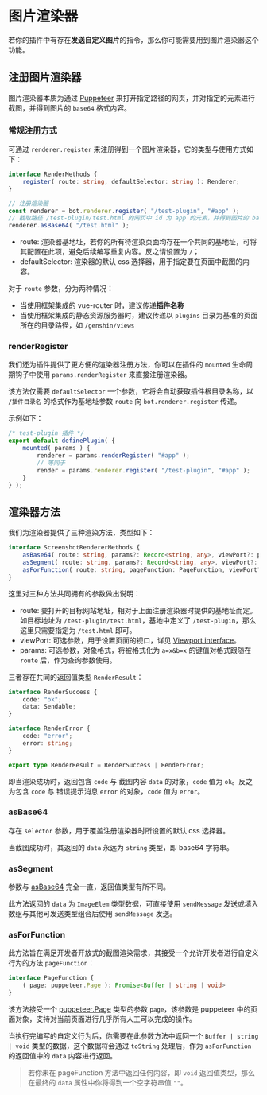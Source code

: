 # 图片渲染器

若你的插件中有存在**发送自定义图片**的指令，那么你可能需要用到图片渲染器这个功能。

## 注册图片渲染器

图片渲染器本质为通过 [Puppeteer](https://pptr.dev/) 来打开指定路径的网页，并对指定的元素进行截图，并得到图片的 `base64` 格式内容。

### 常规注册方式

可通过 `renderer.register` 来注册得到一个图片渲染器，它的类型与使用方式如下：

```ts
interface RenderMethods {
    register( route: string, defaultSelector: string ): Renderer;
}

// 注册渲染器
const renderer = bot.renderer.register( "/test-plugin", "#app" );
// 截取路径 /test-plugin/test.html 的网页中 id 为 app 的元素，并得到图片的 base64 格式
renderer.asBase64( "/test.html" );
```

* route: 渲染器基地址，若你的所有待渲染页面均存在一个共同的基地址，可将其配置在此项，避免后续编写重复内容。反之请设置为 `/`；
* defaultSelector: 渲染器的默认 css 选择器，用于指定要在页面中截图的内容。

对于 `route` 参数，分为两种情况：

- 当使用框架集成的 vue-router 时，建议传递**插件名称**
- 当使用框架集成的静态资源服务器时，建议传递以 `plugins` 目录为基准的页面所在的目录路径，如 `/genshin/views`

### renderRegister

我们还为插件提供了更方便的渲染器注册方法，你可以在插件的 `mounted` 生命周期钩子中使用 `params.renderRegister` 来直接注册渲染器。

该方法仅需要 `defaultSelector` 一个参数，它将会自动获取插件根目录名称，以 `/插件目录名` 的格式作为基地址参数 `route` 向 `bot.renderer.register` 传递。

示例如下：

```ts
/* test-plugin 插件 */
export default definePlugin( {
    mounted( params ) {
        renderer = params.renderRegister( "#app" );
        // 等同于
        render = params.renderer.register( "/test-plugin", "#app" );
    }
} );
```

## 渲染器方法

我们为渲染器提供了三种渲染方法，类型如下：

```ts
interface ScreenshotRendererMethods {
    asBase64( route: string, params?: Record<string, any>, viewPort?: puppeteer.Viewport | null, selector?: string ): Promise<RenderResult>;
    asSegment( route: string, params?: Record<string, any>, viewPort?: puppeteer.Viewport | null, selector?: string ): Promise<RenderResult>;
    asForFunction( route: string, pageFunction: PageFunction, viewPort?: puppeteer.Viewport | null, params?: Record<string, any> ): Promise<RenderResult>;
}
```

这里对三种方法共同拥有的参数做出说明：

* route: 要打开的目标网站地址，相对于上面注册渲染器时提供的基地址而定。如目标地址为 `/test-plugin/test.html`，基地中定义了 `/test-plugin`，那么这里只需要指定为 `/test.html` 即可。
* viewPort: 可选参数，用于设置页面的视口，详见 [Viewport interface](https://pptr.dev/api/puppeteer.viewport)。
* params: 可选参数，对象格式，将被格式化为 `a=x&b=x` 的键值对格式跟随在 `route` 后，作为查询参数使用。

三者存在共同的返回值类型 `RenderResult`：

```ts
interface RenderSuccess {
    code: "ok";
    data: Sendable;
}

interface RenderError {
    code: "error";
    error: string;
}

export type RenderResult = RenderSuccess | RenderError;
```

即当渲染成功时，返回包含 `code` 与 截图内容 `data` 的对象，`code` 值为 `ok`。反之为包含 `code` 与 错误提示消息 `error` 的对象，`code` 值为 `error`。

### asBase64

存在 `selector` 参数，用于覆盖注册渲染器时所设置的默认 css 选择器。

当截图成功时，其返回的 `data` 永远为 `string` 类型，即 base64 字符串。

### asSegment

参数与 [asBase64](#asbase64) 完全一直，返回值类型有所不同。

此方法返回的 `data` 为 `ImageElem` 类型数据，可直接使用 `sendMessage` 发送或填入数组与其他可发送类型组合后使用 `sendMessage` 发送。

### asForFunction

此方法旨在满足开发者开放式的截图渲染需求，其接受一个允许开发者进行自定义行为的方法 `pageFunction`：

```ts
interface PageFunction {
    ( page: puppeteer.Page ): Promise<Buffer | string | void>
}
```

该方法接受一个 [puppeteer.Page](https://pptr.dev/api/puppeteer.page) 类型的参数 `page`，该参数是 puppeteer 中的页面对象，支持对当前页面进行几乎所有人工可以完成的操作。

当执行完编写的自定义行为后，你需要在此参数方法中返回一个 `Buffer | string | void` 类型的数据，这个数据将会通过 `toString` 处理后，作为 `asForFunction` 的返回值中的 `data` 内容进行返回。

> 若你未在 pageFunction 方法中返回任何内容，即 `void` 返回值类型，那么在最终的 `data` 属性中你将得到一个空字符串值 `""`。

